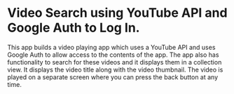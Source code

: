 # Video Search using YouTube API and Google Auth to Log In.

This app builds a video playing app which uses a YouTube API and uses Google Auth to allow access to the contents of the app. The app also has functionality to search for these videos and it displays them in a collection view. It displays the video title along with the video thumbnail. The video is played on a separate screen where you can press the back button at any time.
